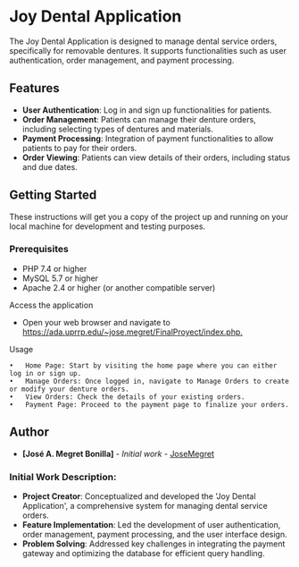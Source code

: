 # Joy Dental Application

The Joy Dental Application is designed to manage dental service orders, specifically for removable dentures. It supports functionalities such as user authentication, order management, and payment processing.

## Features

- **User Authentication**: Log in and sign up functionalities for patients.
- **Order Management**: Patients can manage their denture orders, including selecting types of dentures and materials.
- **Payment Processing**: Integration of payment functionalities to allow patients to pay for their orders.
- **Order Viewing**: Patients can view details of their orders, including status and due dates.

## Getting Started

These instructions will get you a copy of the project up and running on your local machine for development and testing purposes.

### Prerequisites

- PHP 7.4 or higher
- MySQL 5.7 or higher
- Apache 2.4 or higher (or another compatible server)

Access the application
- Open your web browser and navigate to [https://ada.uprrp.edu/~jose.megret/FinalProyect/index.php.
](https://ada.uprrp.edu/~jose.megret/FinalProyect/index.php)

Usage

	•	Home Page: Start by visiting the home page where you can either log in or sign up.
	•	Manage Orders: Once logged in, navigate to Manage Orders to create or modify your denture orders.
	•	View Orders: Check the details of your existing orders.
	•	Payment Page: Proceed to the payment page to finalize your orders.

## Author

- **[José A. Megret Bonilla]** - *Initial work* - [JoseMegret]([https://github.com/yourusername](https://github.com/JoseMegret/FinalProyect))

### Initial Work Description:
- **Project Creator**: Conceptualized and developed the 'Joy Dental Application', a comprehensive system for managing dental service orders.
- **Feature Implementation**: Led the development of user authentication, order management, payment processing, and the user interface design.
- **Problem Solving**: Addressed key challenges in integrating the payment gateway and optimizing the database for efficient query handling.
